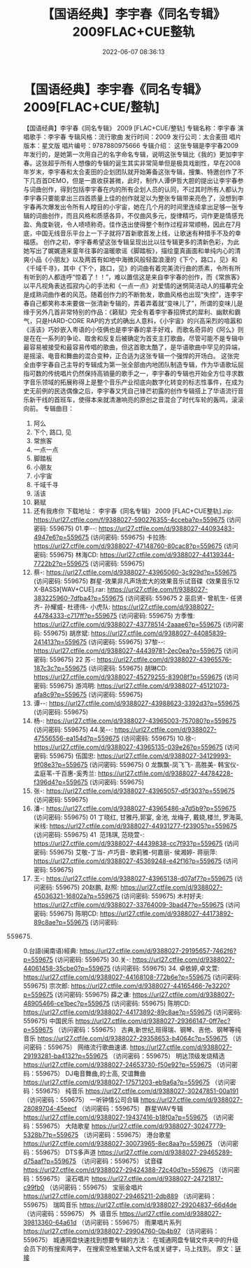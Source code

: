 ﻿---
title: 【国语经典】李宇春《同名专辑》2009FLAC+CUE整轨
date: 2022-06-07 08:36:13
categories: APE、FLAC、MP3
tags: 华语中文
---
# 【国语经典】李宇春《同名专辑》2009[FLAC+CUE/整轨]

【国语经典】李宇春《同名专辑》 2009
[FLAC+CUE/整轨]
专辑名称：李宇春
演唱歌手：李宇春
专辑风格：流行歌曲
发行时间：2009
发行公司：太合麦田
唱片版本：星文版
唱片编号：9787880975666
专辑介绍：
这张专辑是李宇春2009年发行的，是她第一次用自己的名字命名专辑，说明这张专辑比《我的》更加李宇春。这张超乎所有人想像的专辑的诞生其实非常简单但是极具戏剧性，早在2008年岁末，李宇春和太合麦田的企划团队就开始筹备这张专辑，搜集、特邀创作了不下几百首DEMO，但是一直收获甚微，此时，制作人谭伊哲大胆的提出让李宇春参与词曲创作，得到包括李宇春在内的所有企划人员的认同，不过其时所有人都认为李宇春只要能拿出三四首质量上佳的创作就足以为整张专辑带来亮色了，没想到李宇春再次爆发出令所有人瞠目的小宇宙，她在几个月的时间里连续拿出足够一张专辑的词曲创作，而且风格和质感各异，不仅曲风多元，旋律精巧，词作更是情感充盈、角度新锐，令人啧啧称奇。佳作迭出使得整个制作过程非常顺畅，因此在7月底，中国无线音乐平台上一下子就将7首新歌首发上线，让歌迷有种措手不及的幸福感。
创作之初，李宇春希望这张专辑呈现出比以往专辑更多的清新色彩，为此她写出了娓娓道来童年往事的温暖歌谣《脚踏板》，描绘童真画面和单纯内心的清爽小品《小朋友》以及两首有如地中海微风般轻盈浪漫的《下个，路口，见》和《千域千寻》，其中《下个，路口，见》的词曲有着完美流行曲的质素，令所有所有听到的人都连呼“惊着了！！”，难以置信这是来自李宇春的创作，而《常旅客》以平凡视角表达孤寂内心的手法和《一点一点》对爱情的迷惘简洁动人的描摹完全是成熟词曲作者的风范。随着创作力的不断勃发，歌曲风格也出现“失控”，连李宇春自己都笑称本来要做一张清新专辑的，弄着弄着就“变味儿了”，所谓的变味儿是缘于另外几首非常特别的作品：《籁赋》完全有着李宇春招牌式的犀利、幽默和霸气，只是HARD-CORE
RAP的方式的确出人意料，《小宇宙》的兴高采烈的喧嚣和《活该》巧妙嵌入粤语的小伎俩也是李宇春的拿手好戏，而歌名奇异的《阿么》则是在在一系列的争论、取舍和反复后被确定为首支主打歌曲，尽管可能不是专辑中最容易被接受和最容易传唱的歌曲，但这首歌太酷了，是华语歌曲中罕见的异端，是摇滚、电音和舞曲的混合变种，正合适为这张专辑一个强悍的开场白。
这张完全由李宇春自己主导的专辑成为第一张全部由内地团队制造专辑，作为华语歌坛屈指可数的传统唱片仍然保持高销量的歌手之一，李宇春的专辑也开始全方位寻求数字音乐领域的拓展称得上是整个音乐产业彻底向数字化转变的标志性事件，在成为史无前例的民选偶像之后，李宇春又凭自己锋芒初露的创作专辑搭上了华语流行音乐新干线的首班车，使得本来就清澈响亮的原创之音混合了时代车轮的轰鸣，滚滚向前。
专辑曲目：
01. 阿么
02. 下个, 路口,
见
03. 常旅客
04. 一点一点
05. 脚踏板
06. 小朋友
07. 小宇宙
08. 千域千寻
09. 活该
10. 籁赋
11. 还有我疼你
下载地址：
李宇春《同名专辑》 2009
[FLAC+CUE整轨].zip: https://url27.ctfile.com/f/9388027-590276355-4cceba?p=559675
(访问密码: 559675)
01.李--: https://url27.ctfile.com/d/9388027-44093483-4947e6?p=559675
(访问密码: 559675)
卡拉扬: https://url27.ctfile.com/d/9388027-47148760-80cac8?p=559675
(访问密码: 559675)
林海CD: https://url27.ctfile.com/d/9388027-44139344-7722b2?p=559675
(访问密码: 559675)
07. 蔡-: https://url27.ctfile.com/d/9388027-43965060-3c929d?p=559675
(访问密码: 559675)
群星-效果非凡声场宏大的效果音乐试音碟《效果音乐12 X-BASS》[WAV+CUE].rar: https://url27.ctfile.com/f/9388027-383225960-7dfba4?p=559675
(访问密码: 559675
2 巫启贤- 曾航生- 任贤齐- 孙耀威- 杜德伟- 小虎队: https://url27.ctfile.com/d/9388027-44784333-c717ff?p=559675
(访问密码: 559675)
方季惟: https://url27.ctfile.com/d/9388027-43778514-2aaae6?p=559675
(访问密码: 559675)
胡彦斌: https://url27.ctfile.com/d/9388027-44085839-241413?p=559675
(访问密码: 559675)
37黎--: https://url27.ctfile.com/d/9388027-44439781-2ec0ea?p=559675
(访问密码: 559675)
22 苏-: https://url27.ctfile.com/d/9388027-43965576-187c3c?p=559675
(访问密码: 559675)
胡琳CD: https://url27.ctfile.com/d/9388027-45279255-83908f?p=559675
(访问密码: 559675)
游鸿明: https://url27.ctfile.com/d/9388027-45121073-afa8c9?p=559675
(访问密码: 559675)
24. 谭--: https://url27.ctfile.com/d/9388027-43988623-3392d3?p=559675
(访问密码: 559675)
06. 杨-: https://url27.ctfile.com/d/9388027-43965003-757080?p=559675
(访问密码: 559675)
44.吴--: https://url27.ctfile.com/d/9388027-47556556-ea154d?p=559675
(访问密码: 559675)
10.徐-: https://url27.ctfile.com/d/9388027-43965135-039e26?p=559675
(访问密码: 559675)
伍国忠: https://url27.ctfile.com/d/9388027-34129993-9f08e3?p=559675
(访问密码: 559675)
0 龙飘飘-凤飞飞- 高胜美- 韩宝仪- 孟庭苇-千百惠-奚秀兰: https://url27.ctfile.com/d/9388027-44784228-f396d4?p=559675
(访问密码: 559675)
03. 张-: https://url27.ctfile.com/d/9388027-43965057-d5f303?p=559675
(访问密码: 559675)
20. 潘-: https://url27.ctfile.com/d/9388027-43965486-a7d5b9?p=559675
(访问密码: 559675)
01 丁晓红, 甘雅丹,郭宴, 金池, 龙梅子, 戴娆,楼兰, 罗海英,米线: https://url27.ctfile.com/d/9388027-44931277-f23905?p=559675
(访问密码: 559675)
41  范玮琪, 范晓萱-: https://url27.ctfile.com/d/9388027-44439838-cc7f93?p=559675
(访问密码: 559675)
艾敬-丁当- 卢巧音- 歌莉雅-何嘉丽- 侯湘婷- 蒋丽萍: https://url27.ctfile.com/d/9388027-45369248-e42f16?p=559675
(访问密码: 559675)
11. 王-: https://url27.ctfile.com/d/9388027-43965138-d07af7?p=559675
(访问密码: 559675)
20赵鹏, 赵照: https://url27.ctfile.com/d/9388027-45036321-16802a?p=559675
(访问密码: 559675)
木村好夫: https://url27.ctfile.com/d/9388027-33764009-3bad47?p=559675
(访问密码: 559675)
陈明CD:
https://url27.ctfile.com/d/9388027-44173892-89c8ae?p=559675
(访问密码:
559675)
0.台語(闽南语)經典: https://url27.ctfile.com/d/9388027-29195657-7462f6?p=559675
(访问密码: 559675)
30.关-: https://url27.ctfile.com/d/9388027-44061458-35cbe0?p=559675
(访问密码: 559675)
34. 卓依婷,卓文萱: https://url27.ctfile.com/d/9388027-44168108-772b6e?p=559675
(访问密码: 559675)
宗次郎: https://url27.ctfile.com/d/9388027-44165466-7e3220?p=559675
(访问密码: 559675)
薛之谦: https://url27.ctfile.com/d/9388027-48905466-ce1bec?p=559675
(访问密码: 559675)
陈明CD: https://url27.ctfile.com/d/9388027-44173892-89c8ae?p=559675
(访问密码: 559675)
中国民乐
https://url27.ctfile.com/d/9388027-29366147-0ff7ec?p=559675
（访问密码：559675）
古典,新世纪,班得瑞、钢琴、吉他、钢琴等纯音乐
https://url27.ctfile.com/d/9388027-29358653-b4064c?p=559675
（访问密码：559675）
网络流行歌曲速递.
https://url27.ctfile.com/d/9388027-29193281-ba4132?p=559675
（访问密码：559675）
明达顶级发烧精选
https://url27.ctfile.com/d/9388027-24653730-f50e92?p=559675
（访问密码：559675）
DJ电音舞曲,的士高, 交谊舞曲
https://url27.ctfile.com/d/9388027-17571203-eb9a6a?p=559675
（访问密码：559675）
纯音乐
https://url27.ctfile.com/d/9388027-30247851-00a191
（访问密码：559675）
一听钟情公司合辑
https://url27.ctfile.com/d/9388027-28089704-45eecf
（访问密码：559675）
群星WAV专辑
https://url27.ctfile.com/d/9388027-19437416-b18f0a?p=559675
（访问密码：559675）
大陆歌星
https://url27.ctfile.com/d/9388027-30247779-5328b7?p=559675
（访问密码：559675）
港台歌星
https://url27.ctfile.com/d/9388027-30073965-8ec8aa?p=559675
（访问密码：559675）
DTS多声道
https://url27.ctfile.com/d/9388027-29465289-d75aaf?p=559675
（访问密码：559675）
试音碟
https://url27.ctfile.com/d/9388027-29424388-72c40d?p=559675
（访问密码：559675）
滚石唱片
https://url27.ctfile.com/d/9388027-24721817-c99fb0
（访问密码：559675）
宝丽金唱片
https://url27.ctfile.com/d/9388027-29465211-2db889
（访问密码：559675）
瑞鸣音乐
https://url27.ctfile.com/d/9388027-29204837-66d4de
（访问密码：559675）
外  语音乐
https://url27.ctfile.com/d/9388027-39813360-64a61d
（访问密码：559675）
雨果唱片系列
https://url27.ctfile.com/d/9388027-29904760-0b4b97
（访问密码：559675）
城通网盘快速找到想要专辑的方法：
在城通网盘专辑文件夹中的升级会员下的有搜索两字，
在搜索空格里输入文件名或关键字，马上找到。
原文：[链接](https://blog.sina.com.cn/s/blog_1647c7e7601030xot.html)